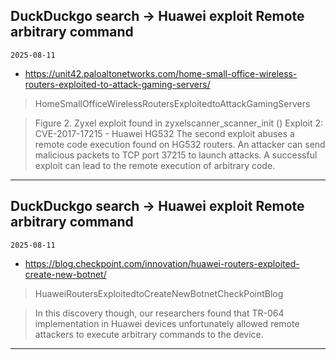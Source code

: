 ## DuckDuckgo search -> Huawei exploit Remote arbitrary command
`2025-08-11`

* https://unit42.paloaltonetworks.com/home-small-office-wireless-routers-exploited-to-attack-gaming-servers/

<blockquote>
 HomeSmallOfficeWirelessRoutersExploitedtoAttackGamingServers
</blockquote>
<blockquote>
Figure 2. Zyxel exploit found in zyxelscanner_scanner_init () Exploit 2: CVE-2017-17215 - Huawei HG532 The second exploit abuses a remote code execution found on HG532 routers. An attacker can send malicious packets to TCP port 37215 to launch attacks. A successful exploit can lead to the remote execution of arbitrary code.
</blockquote>

---

## DuckDuckgo search -> Huawei exploit Remote arbitrary command
`2025-08-11`

* https://blog.checkpoint.com/innovation/huawei-routers-exploited-create-new-botnet/

<blockquote>
 HuaweiRoutersExploitedtoCreateNewBotnetCheckPointBlog
</blockquote>
<blockquote>
In this discovery though, our researchers found that TR-064 implementation in Huawei devices unfortunately allowed remote attackers to execute arbitrary commands to the device.
</blockquote>

---

